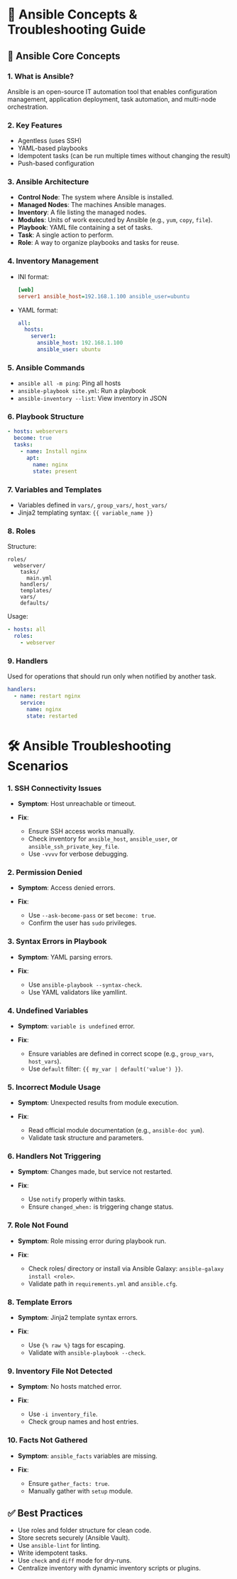 # 📘 Ansible Concepts & Troubleshooting Guide

## 🔧 Ansible Core Concepts

### 1. **What is Ansible?**

Ansible is an open-source IT automation tool that enables configuration management, application deployment, task automation, and multi-node orchestration.

### 2. **Key Features**

* Agentless (uses SSH)
* YAML-based playbooks
* Idempotent tasks (can be run multiple times without changing the result)
* Push-based configuration

### 3. **Ansible Architecture**

* **Control Node**: The system where Ansible is installed.
* **Managed Nodes**: The machines Ansible manages.
* **Inventory**: A file listing the managed nodes.
* **Modules**: Units of work executed by Ansible (e.g., `yum`, `copy`, `file`).
* **Playbook**: YAML file containing a set of tasks.
* **Task**: A single action to perform.
* **Role**: A way to organize playbooks and tasks for reuse.

### 4. **Inventory Management**

* INI format:

  ```ini
  [web]
  server1 ansible_host=192.168.1.100 ansible_user=ubuntu
  ```
* YAML format:

  ```yaml
  all:
    hosts:
      server1:
        ansible_host: 192.168.1.100
        ansible_user: ubuntu
  ```

### 5. **Ansible Commands**

* `ansible all -m ping`: Ping all hosts
* `ansible-playbook site.yml`: Run a playbook
* `ansible-inventory --list`: View inventory in JSON

### 6. **Playbook Structure**

```yaml
- hosts: webservers
  become: true
  tasks:
    - name: Install nginx
      apt:
        name: nginx
        state: present
```

### 7. **Variables and Templates**

* Variables defined in `vars/`, `group_vars/`, `host_vars/`
* Jinja2 templating syntax: `{{ variable_name }}`

### 8. **Roles**

Structure:

```
roles/
  webserver/
    tasks/
      main.yml
    handlers/
    templates/
    vars/
    defaults/
```

Usage:

```yaml
- hosts: all
  roles:
    - webserver
```

### 9. **Handlers**

Used for operations that should run only when notified by another task.

```yaml
handlers:
  - name: restart nginx
    service:
      name: nginx
      state: restarted
```


# 🛠️ Ansible Troubleshooting Scenarios

### 1. **SSH Connectivity Issues**

* **Symptom**: Host unreachable or timeout.
* **Fix**:

  * Ensure SSH access works manually.
  * Check inventory for `ansible_host`, `ansible_user`, or `ansible_ssh_private_key_file`.
  * Use `-vvvv` for verbose debugging.

### 2. **Permission Denied**

* **Symptom**: Access denied errors.
* **Fix**:

  * Use `--ask-become-pass` or set `become: true`.
  * Confirm the user has `sudo` privileges.

### 3. **Syntax Errors in Playbook**

* **Symptom**: YAML parsing errors.
* **Fix**:

  * Use `ansible-playbook --syntax-check`.
  * Use YAML validators like yamllint.

### 4. **Undefined Variables**

* **Symptom**: `variable is undefined` error.
* **Fix**:

  * Ensure variables are defined in correct scope (e.g., `group_vars`, `host_vars`).
  * Use `default` filter: `{{ my_var | default('value') }}`.

### 5. **Incorrect Module Usage**

* **Symptom**: Unexpected results from module execution.
* **Fix**:

  * Read official module documentation (e.g., `ansible-doc yum`).
  * Validate task structure and parameters.

### 6. **Handlers Not Triggering**

* **Symptom**: Changes made, but service not restarted.
* **Fix**:

  * Use `notify` properly within tasks.
  * Ensure `changed_when:` is triggering change status.

### 7. **Role Not Found**

* **Symptom**: Role missing error during playbook run.
* **Fix**:

  * Check roles/ directory or install via Ansible Galaxy: `ansible-galaxy install <role>`.
  * Validate path in `requirements.yml` and `ansible.cfg`.

### 8. **Template Errors**

* **Symptom**: Jinja2 template syntax errors.
* **Fix**:

  * Use `{% raw %}` tags for escaping.
  * Validate with `ansible-playbook --check`.

### 9. **Inventory File Not Detected**

* **Symptom**: No hosts matched error.
* **Fix**:

  * Use `-i inventory_file`.
  * Check group names and host entries.

### 10. **Facts Not Gathered**

* **Symptom**: `ansible_facts` variables are missing.
* **Fix**:

  * Ensure `gather_facts: true`.
  * Manually gather with `setup` module.


## ✅ Best Practices

* Use roles and folder structure for clean code.
* Store secrets securely (Ansible Vault).
* Use `ansible-lint` for linting.
* Write idempotent tasks.
* Use `check` and `diff` mode for dry-runs.
* Centralize inventory with dynamic inventory scripts or plugins.

